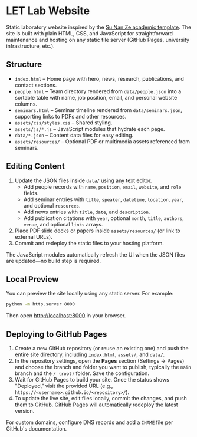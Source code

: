 # LET Lab Website

Static laboratory website inspired by the [Su Nan Ze academic template](https://su-nan-ze.github.io/). The site is built with plain HTML, CSS, and JavaScript for straightforward maintenance and hosting on any static file server (GitHub Pages, university infrastructure, etc.).

## Structure

- `index.html` – Home page with hero, news, research, publications, and contact sections.
- `people.html` – Team directory rendered from `data/people.json` into a sortable table with name, job position, email, and personal website columns.
- `seminars.html` – Seminar timeline rendered from `data/seminars.json`, supporting links to PDFs and other resources.
- `assets/css/styles.css` – Shared styling.
- `assets/js/*.js` – JavaScript modules that hydrate each page.
- `data/*.json` – Content data files for easy editing.
- `assets/resources/` – Optional PDF or multimedia assets referenced from seminars.

## Editing Content

1. Update the JSON files inside `data/` using any text editor.
   - Add people records with `name`, `position`, `email`, `website`, and `role` fields.
   - Add seminar entries with `title`, `speaker`, `datetime`, `location`, `year`, and optional `resources`.
   - Add news entries with `title`, `date`, and `description`.
   - Add publication citations with `year`, optional `month`, `title`, `authors`, `venue`, and optional `links` arrays.
2. Place PDF slide decks or papers inside `assets/resources/` (or link to external URLs).
3. Commit and redeploy the static files to your hosting platform.

The JavaScript modules automatically refresh the UI when the JSON files are updated—no build step is required.

## Local Preview

You can preview the site locally using any static server. For example:

```bash
python -m http.server 8000
```

Then open <http://localhost:8000> in your browser.

## Deploying to GitHub Pages

1. Create a new GitHub repository (or reuse an existing one) and push the entire site directory, including `index.html`, `assets/`, and `data/`.
2. In the repository settings, open the **Pages** section (Settings → Pages) and choose the branch and folder you want to publish, typically the `main` branch and the `/ (root)` folder. Save the configuration.
3. Wait for GitHub Pages to build your site. Once the status shows "Deployed," visit the provided URL (e.g., `https://<username>.github.io/<repository>/`).
4. To update the live site, edit files locally, commit the changes, and push them to GitHub. GitHub Pages will automatically redeploy the latest version.

For custom domains, configure DNS records and add a `CNAME` file per GitHub's documentation.
